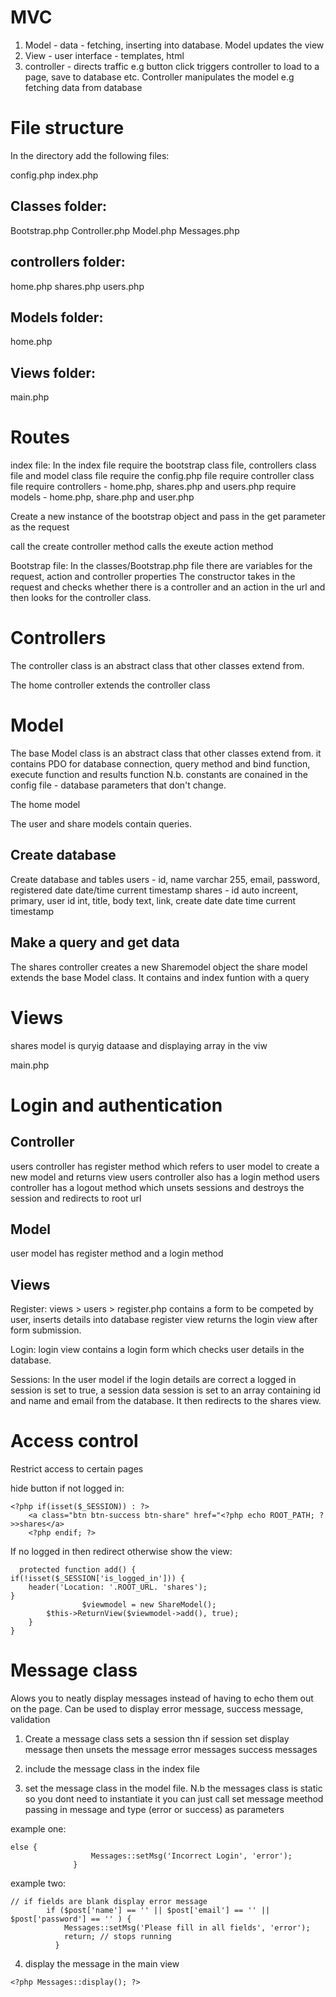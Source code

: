MVC
====
1. Model - data - fetching, inserting into database. Model updates the view
2. View - user interface - templates, html
3. controller - directs traffic e.g button click triggers controller to load to a page, save to database etc. Controller manipulates the model e.g fetching data
from database

File structure
===============

In the directory add the following files:

config.php
index.php

Classes folder:
----------------
Bootstrap.php
Controller.php
Model.php
Messages.php

controllers folder:
-----------------------
home.php
shares.php
users.php

Models folder:
-------------
home.php

Views folder:
----------------
main.php


Routes
========

index file:
In the index file require the bootstrap class file, controllers class file and model class file 
require the config.php file 
require controller class file 
require controllers - home.php, shares.php and users.php
require models - home.php, share.php and user.php

Create a new instance of the bootstrap object and pass in the get parameter as the request

call the create controller method
calls the exeute action method


Bootstrap file:
In the classes/Bootstrap.php file there are variables for the request, action and controller properties
The constructor takes in the request and checks whether there is a controller and an action in the url and then looks for the controller class.

Controllers
===============
The controller class is an abstract class that other classes extend from.

The home controller extends the controller class

Model
=====
The base Model class is an abstract class that other classes extend from. it contains PDO for database connection, query method and bind function, execute
function and results function
N.b. constants are conained in the config file - database parameters that don't change.

The home model

The user and share models contain queries.

Create database
---------------
Create database and tables 
users - id, name varchar 255, email, password, registered date date/time current timestamp
shares - id auto increent, primary, user id int, title, body text, link, create date date time current timestamp

Make a query and get data
------------------------

The shares controller creates a new Sharemodel object
the share model extends the base Model class. It contains and index funtion with a query

Views
=====
shares model is quryig dataase and displaying array in the viw

main.php

Login and authentication
==========================

Controller
-----------
users controller has register method which refers to user model to create a new model and returns view
users controller also has a login method
users controller has a logout method which unsets sessions and destroys the session and redirects to root url

Model
-----
user model has register method and a login method

Views
-------
Register:
views > users > register.php contains a form to be competed by user, inserts details into database 
register view returns the login view after form submission.

Login:
login view contains a login form which checks user details in the database.  

Sessions:
In the user model if the login details are correct a logged in session is set to true, 
a session data session is set to an array containing id and name and email from the database. It then redirects to the shares view.

Access control
===============
Restrict access to certain pages

hide button if not logged in:

```
<?php if(isset($_SESSION)) : ?> 
    <a class="btn btn-success btn-share" href="<?php echo ROOT_PATH; ?>>shares</a> 
    <?php endif; ?>
```

If no logged in then redirect otherwise show the view:

```
  protected function add() {
if(!isset($_SESSION['is_logged_in'])) {
    header('Location: '.ROOT_URL. 'shares');
}
                $viewmodel = new ShareModel();
        $this->ReturnView($viewmodel->add(), true);
    }
}
```

Message class
============
Alows you to neatly display messages instead of having to echo them out on the page. Can be used to display error message, success message, validation

1. Create a message class
sets a session thn if session set display message then unsets the message
error messages
success messages

2. include the message class in the index file
3. set the message class in the model file. N.b the messages class is static so you dont need to instantiate it you can just call set message meethod passing in
message and type (error or success) as parameters

example one:
```
else {
                  Messages::setMsg('Incorrect Login', 'error');
              }
```
example two:
```
// if fields are blank display error message
        if ($post['name'] == '' || $post['email'] == '' || $post['password'] == '' ) {
            Messages::setMsg('Please fill in all fields', 'error');
            return; // stops running
          }
```

4. display the message in the main view 

```
<?php Messages::display(); ?>
```

